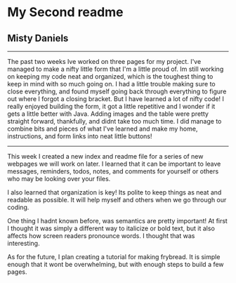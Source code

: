   # My Second readme

  ## Misty Daniels
  ***

  The past two weeks Ive worked on three pages for my project. I've managed to
  make a nifty little form that I'm a little proud of.
  Im still working on keeping my code neat and organized, which is the toughest
  thing to keep in mind with so much going on.
  I had a little trouble making sure to close everything, and found myself going
  back through everything to figure out where I forgot a closing bracket.
  But I have learned a lot of nifty code!
  I really enjoyed building the form, it got a little repetitive and I wonder
   if it gets a little better with Java.
   Adding images and the table were pretty straight forward, thankfully, and
   didnt take too much time.
   I did manage to combine bits and pieces of what I've learned and make my
   home, instructions, and form links into neat little buttons!

  ***

  This week I created a new index and readme file for a series of new webpages we
   will work on later.
  I learned that it can be important to leave messages, reminders, todos, notes,
   and comments for yourself or others who may be looking over your files.


  I also learned that organization is key! Its polite to keep things as neat and
   readable as possible. It will help myself and others when we go through our
    coding.

  One thing I hadnt known before, was semantics are pretty important! At first I
   thought it was simply a different way to italicize or bold text, but it also
    affects how screen readers pronounce words. I thought that was interesting.

  As for the future, I plan creating a tutorial for making frybread. It is
   simple enough that it wont be overwhelming, but with enough steps to build
    a few pages.
